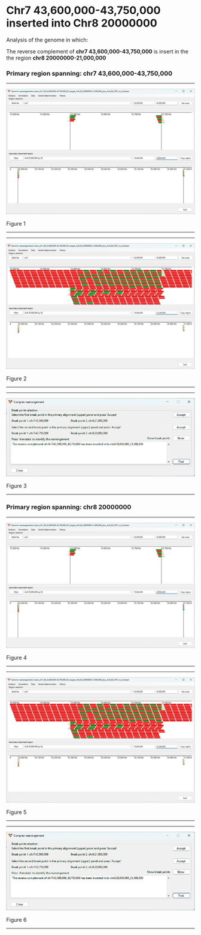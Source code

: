 # Chr7 43,600,000-43,750,000  inserted into Chr8 20000000

Analysis of the genome in which: 

The reverse complement of **chr7 43,600,000-43,750,000** is insert in the the region **chr8 20000000-21,000,000**

### Primary region spanning: chr7 43,600,000-43,750,000 

<hr />

![image](images/insert_chr7_60_43,600,000-43,750,000_RC_target_chr8_60_20000000-21,000,000_plus_chr8_60_ONT_no_2nd_1.jpg)

Figure 1

<hr />

<hr />

![image](images/insert_chr7_60_43,600,000-43,750,000_RC_target_chr8_60_20000000-21,000,000_plus_chr8_60_ONT_no_2nd_1_all.jpg)

Figure 2

<hr />

<hr />

![image](images/insert_chr7_60_43,600,000-43,750,000_RC_target_chr8_60_20000000-21,000,000_plus_chr8_60_ONT_no_2nd_1_results.jpg)

Figure 3

<hr />

### Primary region spanning: chr8 20000000 

<hr />

![image](images/insert_chr7_60_43,600,000-43,750,000_RC_target_chr8_60_20000000-21,000,000_plus_chr8_60_ONT_no_2nd_1.jpg)

Figure 4

<hr />

<hr />

![image](images/insert_chr7_60_43,600,000-43,750,000_RC_target_chr8_60_20000000-21,000,000_plus_chr8_60_ONT_no_2nd_1_all.jpg)

Figure 5

<hr />

<hr />

![image](images/insert_chr7_60_43,600,000-43,750,000_RC_target_chr8_60_20000000-21,000,000_plus_chr8_60_ONT_no_2nd_1_results.jpg)

Figure 6

<hr />

